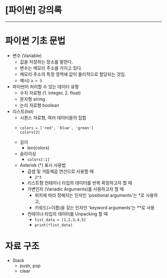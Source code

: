 # [파이썬] 강의록

---

# 파이썬 기초 문법

- 변수 (Variable)
  - 값을 저장하는 장소를 말한다.
  - 변수는 메모리 주소를 가지고 있다. 
  - 메모리 주소의 특정 영역에 값이 물리적으로 할당되는 것임.
  - 예시) `a = 3` 
- 파이썬이 처리할 수 있는 데이터 유형
  - 수치 자료형 (1. integer, 2. float)
  - 문자형 string
  - 논리 자료형 boolean
- 리스트(list)
  - 시퀀스 자료형, 여러 데이터들의 집합
  - ```
    colors = ['red', 'blue', 'green']
    colors[2]
    ```
  - 길이
    - len(colors)
  - 슬라이싱
    - `colors[:1]`
  - Asterisk (*) 표시 사용법
    - 곱셈 및 거듭제곱 연산으로 사용할 때 
      - `2*3`
    - 리스트형 컨테이너 타입의 데이터를 반복 확장하고자 할 때 
    - 가변인자 (Variadic Arguments)를 사용하고자 할 때 
      - 위치에 따라 정해지는 인자인 'positional arguments'는 *로 사용하고, 
      - 키워드(=이름)을 갖는 인자인 'keyword arguments'는 **로 사용
    - 컨테이너 타입의 데이터를 Unpacking 할 때 
      - `list_data = [1,2,3,4,5]`
      - `print(*list_data)`
    
# 자료 구조
- Stack
  - push, pop
  - clear
